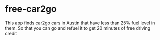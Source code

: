 # free-car2go
This app finds car2go cars in Austin that have less than 25% fuel level in them. So that you can go and refuel it to get 20 minutes of free driving credit
